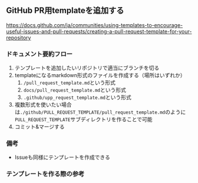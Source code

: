 ## GitHub PR用templateを追加する

https://docs.github.com/ja/communities/using-templates-to-encourage-useful-issues-and-pull-requests/creating-a-pull-request-template-for-your-repository

### ドキュメント要約フロー

1. テンプレートを追加したいリポジトリで適当にブランチを切る
2. templateになるmarkdown形式のファイルを作成する（場所はいずれか）
	1. `/pull_request_template.md`という形式
	2. `docs/pull_request_template.md`という形式
	3. `.github/upp_request_template.md`という形式
3. 複数形式を使いたい場合は`./github/PULL_REQUEST_TEMPLATE/pull_request_template.md`のように`PULL_REQUEST_TEMPLATE`サブディレクトリを作ることで可能
4. コミット&マージする

### 備考

- Issueも同様にテンプレートを作成できる

### テンプレートを作る際の参考
